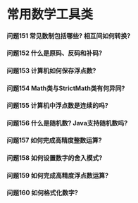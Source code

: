 常用数学工具类
========
#### 问题151 常见数制包括哪些? 相互间如何转换?
#### 问题152 什么是原码、反码和补码?
#### 问题153 计算机如何保存浮点数?
#### 问题154 Math类与StrictMath类有何异同?
#### 问题155 计算机中浮点数是连续的吗? 
#### 问题156 什么是随机数? Java支持随机数吗? 
#### 问题157 如何完成高精度整数运算? 
#### 问题158 如何设置数字的舍入模式? 
#### 问题159 如何完成高精度浮点数运算?
#### 问题160 如何格式化数字?












